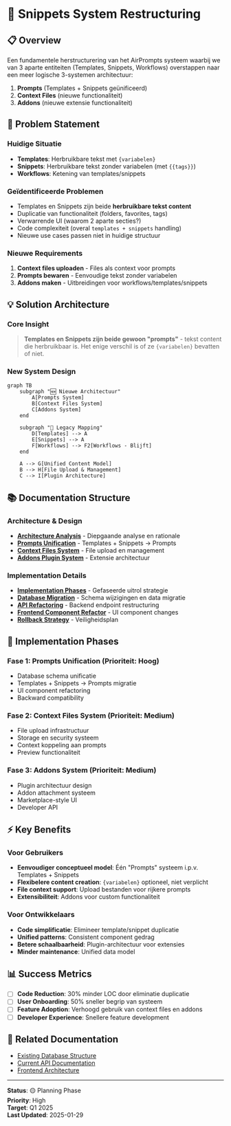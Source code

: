 # 🔄 Snippets System Restructuring

## 📋 Overview

Een fundamentele herstructurering van het AirPrompts systeem waarbij we van 3 aparte entiteiten (Templates, Snippets, Workflows) overstappen naar een meer logische 3-systemen architectuur:

1. **Prompts** (Templates + Snippets geünificeerd)
2. **Context Files** (nieuwe functionaliteit)
3. **Addons** (nieuwe extensie functionaliteit)

## 🎯 Problem Statement

### Huidige Situatie

- **Templates**: Herbruikbare tekst met `{variabelen}`
- **Snippets**: Herbruikbare tekst zonder variabelen (met `{{tags}}`)
- **Workflows**: Ketening van templates/snippets

### Geïdentificeerde Problemen

- Templates en Snippets zijn beide **herbruikbare tekst content**
- Duplicatie van functionaliteit (folders, favorites, tags)
- Verwarrende UI (waarom 2 aparte secties?)
- Code complexiteit (overal `templates + snippets` handling)
- Nieuwe use cases passen niet in huidige structuur

### Nieuwe Requirements

1. **Context files uploaden** - Files als context voor prompts
2. **Prompts bewaren** - Eenvoudige tekst zonder variabelen
3. **Addons maken** - Uitbreidingen voor workflows/templates/snippets

## 💡 Solution Architecture

### Core Insight

> **Templates en Snippets zijn beide gewoon "prompts"** - tekst content die herbruikbaar is. Het enige verschil is of ze `{variabelen}` bevatten of niet.

### New System Design

```mermaid
graph TB
    subgraph "🆕 Nieuwe Architectuur"
        A[Prompts System]
        B[Context Files System]
        C[Addons System]
    end

    subgraph "🔄 Legacy Mapping"
        D[Templates] --> A
        E[Snippets] --> A
        F[Workflows] --> F2[Workflows - Blijft]
    end

    A --> G[Unified Content Model]
    B --> H[File Upload & Management]
    C --> I[Plugin Architecture]
```

## 📚 Documentation Structure

### Architecture & Design

- **[Architecture Analysis](./architecture-analysis.md)** - Diepgaande analyse en rationale
- **[Prompts Unification](./prompts-unification.md)** - Templates + Snippets → Prompts
- **[Context Files System](./context-files-system.md)** - File upload en management
- **[Addons Plugin System](./addons-plugin-system.md)** - Extensie architectuur

### Implementation Details

- **[Implementation Phases](./implementation-phases.md)** - Gefaseerde uitrol strategie
- **[Database Migration](./database-migration.md)** - Schema wijzigingen en data migratie
- **[API Refactoring](./api-refactoring.md)** - Backend endpoint restructuring
- **[Frontend Component Refactor](./frontend-component-refactor.md)** - UI component changes
- **[Rollback Strategy](./rollback-strategy.md)** - Veiligheidsplan

## 🚀 Implementation Phases

### Fase 1: Prompts Unification (Prioriteit: Hoog)

- Database schema unificatie
- Templates + Snippets → Prompts migratie
- UI component refactoring
- Backward compatibility

### Fase 2: Context Files System (Prioriteit: Medium)

- File upload infrastructuur
- Storage en security systeem
- Context koppeling aan prompts
- Preview functionaliteit

### Fase 3: Addons System (Prioriteit: Medium)

- Plugin architectuur design
- Addon attachment systeem
- Marketplace-style UI
- Developer API

## ⚡ Key Benefits

### Voor Gebruikers

- **Eenvoudiger conceptueel model**: Één "Prompts" systeem i.p.v. Templates + Snippets
- **Flexibelere content creation**: `{variabelen}` optioneel, niet verplicht
- **File context support**: Upload bestanden voor rijkere prompts
- **Extensibiliteit**: Addons voor custom functionaliteit

### Voor Ontwikkelaars

- **Code simplificatie**: Elimineer template/snippet duplicatie
- **Unified patterns**: Consistent component gedrag
- **Betere schaalbaarheid**: Plugin-architectuur voor extensies
- **Minder maintenance**: Unified data model

## 📊 Success Metrics

- [ ] **Code Reduction**: 30% minder LOC door eliminatie duplicatie
- [ ] **User Onboarding**: 50% sneller begrip van systeem
- [ ] **Feature Adoption**: Verhoogd gebruik van context files en addons
- [ ] **Developer Experience**: Snellere feature development

## 🔗 Related Documentation

- [Existing Database Structure](../../../DATABASE_STRUCTURE.md)
- [Current API Documentation](../../../docs/claude-generated/AGENT_BRIEFINGS/backend-brief.md)
- [Frontend Architecture](../../../docs/claude-generated/AGENT_BRIEFINGS/frontend-brief.md)

---

**Status**: 🟡 Planning Phase  
**Priority**: High  
**Target**: Q1 2025  
**Last Updated**: 2025-01-29
